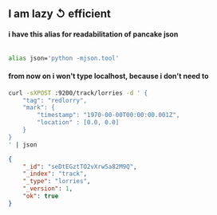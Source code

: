 I am lazy ↺ efficient
---------------------

#### i have this alias for readabilitation of pancake json 

```bash

alias json='python -mjson.tool'

```

#### from now on i won't type localhost, because i don't need to

```bash
curl -sXPOST :9200/track/lorries -d ' {
    "tag": "redlorry",
    "mark": {
        "timestamp": "1970-00-00T00:00:00.001Z",
        "location" : [0.0, 0.0]
    }
}
' | json 
```
```json
{
    "_id": "seDtEGztTO2vXrw5a82M9Q", 
    "_index": "track", 
    "_type": "lorries", 
    "_version": 1, 
    "ok": true
}
```
